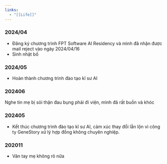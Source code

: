 ```yaml
---
links:
  - "[[Life]]"
---
```


### 2024/04

- Đăng ký chương trình FPT Software AI Residency và mình đã nhận được mail reject vào ngày 2024/04/16
- Sinh nhật bố

### 2024/05

- Hoàn thành chương trình đào tạo kĩ sư AI

### 202406

Nghe tin mẹ bị sỏi thận đau bụng phải đi viện, mình đã rất buồn và khóc

### 202405

- Kết thúc chương trình đào tạo kĩ sư AI, cảm xúc thay đổi lẫn lộn vì công ty GeneStory xử lý hợp đồng không chuyên nghiệp.

### 202011

- Vân tay mẹ không rõ nữa
